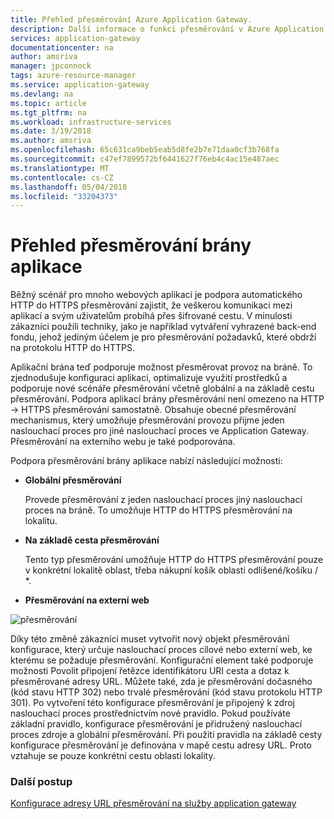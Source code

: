 ```yaml
---
title: Přehled přesměrování Azure Application Gateway.
description: Další informace o funkci přesměrování v Azure Application Gateway
services: application-gateway
documentationcenter: na
author: amsriva
manager: jpconnock
tags: azure-resource-manager
ms.service: application-gateway
ms.devlang: na
ms.topic: article
ms.tgt_pltfrm: na
ms.workload: infrastructure-services
ms.date: 3/19/2018
ms.author: amsriva
ms.openlocfilehash: 65c631ca9beb5eab5d8fe2b7e71daa0cf3b768fa
ms.sourcegitcommit: c47ef7899572bf6441627f76eb4c4ac15e487aec
ms.translationtype: MT
ms.contentlocale: cs-CZ
ms.lasthandoff: 05/04/2018
ms.locfileid: "33204373"
---
```

# <a name="application-gateway-redirect-overview"></a>Přehled přesměrování brány aplikace

Běžný scénář pro mnoho webových aplikací je podpora automatického HTTP do HTTPS přesměrování zajistit, že veškerou komunikaci mezi aplikací a svým uživatelům probíhá přes šifrované cestu. V minulosti zákazníci použili techniky, jako je například vytváření vyhrazené back-end fondu, jehož jediným účelem je pro přesměrování požadavků, které obdrží na protokolu HTTP do HTTPS.

Aplikační brána teď podporuje možnost přesměrovat provoz na bráně. To zjednodušuje konfiguraci aplikací, optimalizuje využití prostředků a podporuje nové scénáře přesměrování včetně globální a na základě cestu přesměrování. Podpora aplikací brány přesměrování není omezeno na HTTP -> HTTPS přesměrování samostatně. Obsahuje obecné přesměrování mechanismus, který umožňuje přesměrování provozu přijme jeden naslouchací proces pro jiné naslouchací proces ve Application Gateway. Přesměrování na externího webu je také podporována.

Podpora přesměrování brány aplikace nabízí následující možnosti:

-  **Globální přesměrování**

   Provede přesměrování z jeden naslouchací proces jiný naslouchací proces na bráně. To umožňuje HTTP do HTTPS přesměrování na lokalitu.
- **Na základě cesta přesměrování**

   Tento typ přesměrování umožňuje HTTP do HTTPS přesměrování pouze v konkrétní lokalitě oblast, třeba nákupní košík oblasti odlišené/košíku / *.
- **Přesměrování na externí web**

![přesměrování](./media/redirect-overview/redirect.png)

Díky této změně zákazníci muset vytvořit nový objekt přesměrování konfigurace, který určuje naslouchací proces cílové nebo externí web, ke kterému se požaduje přesměrování. Konfigurační element také podporuje možnosti Povolit připojení řetězce identifikátoru URI cesta a dotaz k přesměrované adresy URL. Můžete také, zda je přesměrování dočasného (kód stavu HTTP 302) nebo trvalé přesměrování (kód stavu protokolu HTTP 301). Po vytvoření této konfigurace přesměrování je připojený k zdroj naslouchací proces prostřednictvím nové pravidlo. Pokud používáte základní pravidlo, konfigurace přesměrování je přidružený naslouchací proces zdroje a globální přesměrování. Při použití pravidla na základě cesty konfigurace přesměrování je definována v mapě cestu adresy URL. Proto vztahuje se pouze konkrétní cestu oblasti lokality.

### <a name="next-steps"></a>Další postup

[Konfigurace adresy URL přesměrování na služby application gateway](tutorial-url-redirect-powershell.md)
